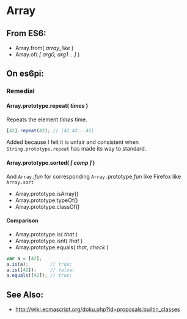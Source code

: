 Array
=====

From ES6:
---------

+ Array.from( *array_like* )
+ Array.of( *[ arg0, arg1 ...]* )

On es6pi:
---------

### Remedial

#### Array.prototype.repeat( *times* )

Repeats the element *times* time.

````javascript
[42].repeat(42); // [42,42...42]
````

Added because I felt it is unfair and consistent when 
`String.prototype.repeat` has made its way to standard.

#### Array.prototype.sorted( *[ comp ]* )

And `Array.`*fun* for corresponding `Array.`prototype.*fun* like Firefox
like `Array.sort`


+ Array.prototype.isArray()
+ Array.prototype.typeOf()
+ Array.prototype.classOf()

#### Comparison

+ Array.prototype.is( *that* )
+ Array.prototype.isnt( *that* )
+ Array.prototype.equals( *that*, *check* )

````javascript
var a = [42];
a.is(a);        // true;
a.is([42]);     // false;
a.equals([42]); // true;
````

See Also:
---------

+ http://wiki.ecmascript.org/doku.php?id=proposals:builtin_classes
